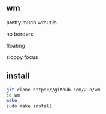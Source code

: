 ## wm

   pretty much wmutils

   no borders
   
   floating
   
   sloppy focus
   
## install

```sh
git clone https://github.com/2-n/wm
cd wm
make
sudo make install
```
